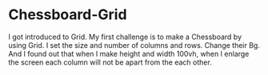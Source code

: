 # Chessboard-Grid
I got introduced to Grid. My first challenge is to make a Chessboard by using Grid. I set the size and number of columns and rows. Change their Bg. And I found out that when I make height and width  100vh, when I enlarge the screen each column will not be apart from the each other.
